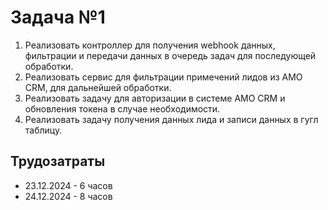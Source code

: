 # Задача №1
1. Реализовать контроллер для получения webhook данных, фильтрации и передачи данных в очередь задач для последующей обработки.
2. Реализовать сервис для фильтрации примечений лидов из AMO CRM, для дальнейшей обработки.
3. Реализовать задачу для авторизации в системе AMO CRM и обновления токена в случае необходимости.
4. Реализовать задачу получения данных лида и записи данных в гугл таблицу.

## Трудозатраты
- 23.12.2024 - 6 часов
- 24.12.2024 - 8 часов
